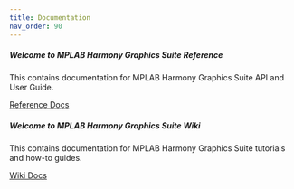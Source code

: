 ```yaml
---
title: Documentation
nav_order: 90
---
```

<html lang="en">

<head>

<link rel='stylesheet' id='compiled.css-css'  href='https://mdbootstrap.com/wp-content/themes/mdbootstrap4/css/compiled-4.17.0.min.css?ver=4.17.0' type='text/css' media='all' />

</head>

<body>

<div class="row">
  <div class="col-sm-6 mb-3 mb-md-0">
    <div class="card">
      <div class="card-body">
        <h5 class="card-title">Welcome to MPLAB Harmony Graphics Suite Reference</h5>
        <p class="card-text">This contains documentation for MPLAB Harmony Graphics Suite API and User Guide.</p>
        <a href="https://automaate.github.io/gen2_wiki_sandbox/docs/html/" class="btn btn-primary">Reference Docs</a>
      </div>
    </div>
  </div>
  <div class="col-sm-6">
    <div class="card">
      <div class="card-body">
        <h5 class="card-title">Welcome to MPLAB Harmony Graphics Suite Wiki</h5>
        <p class="card-text">This contains documentation for MPLAB Harmony Graphics Suite tutorials and how-to guides.</p>
        <a href="https://github.com/Microchip-MPLAB-Harmony/gfx" class="btn btn-primary">Wiki Docs</a>
      </div>
    </div>
  </div>
</div>    </div>
  </div>
</div> 

</body>
